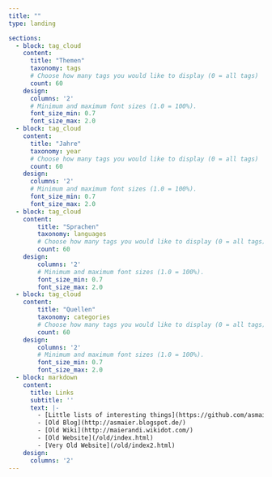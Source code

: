 ```yaml
---
title: ""
type: landing

sections:
  - block: tag_cloud
    content:
      title: "Themen"
      taxonomy: tags
      # Choose how many tags you would like to display (0 = all tags)
      count: 60
    design:
      columns: '2'
      # Minimum and maximum font sizes (1.0 = 100%).
      font_size_min: 0.7
      font_size_max: 2.0
  - block: tag_cloud
    content:
      title: "Jahre"
      taxonomy: year
      # Choose how many tags you would like to display (0 = all tags)
      count: 60
    design:
      columns: '2'
      # Minimum and maximum font sizes (1.0 = 100%).
      font_size_min: 0.7
      font_size_max: 2.0
  - block: tag_cloud
    content:
        title: "Sprachen"
        taxonomy: languages
        # Choose how many tags you would like to display (0 = all tags)
        count: 60
    design:
        columns: '2'
        # Minimum and maximum font sizes (1.0 = 100%).
        font_size_min: 0.7
        font_size_max: 2.0
  - block: tag_cloud
    content:
        title: "Quellen"
        taxonomy: categories
        # Choose how many tags you would like to display (0 = all tags)
        count: 60
    design:
        columns: '2'
        # Minimum and maximum font sizes (1.0 = 100%).
        font_size_min: 0.7
        font_size_max: 2.0
  - block: markdown
    content:
      title: Links
      subtitle: ''
      text: |-
        - [Little lists of interesting things](https://github.com/asmaier/littlelists)
        - [Old Blog](http://asmaier.blogspot.de/)
        - [Old Wiki](http://maierandi.wikidot.com/)
        - [Old Website](/old/index.html)
        - [Very Old Website](/old/index2.html)
    design:
      columns: '2'
---
```

